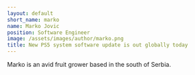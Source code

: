 ```yaml
---
layout: default
short_name: marko
name: Marko Jovic
position: Software Engineer
image: /assets/images/author/marko.png
title: New PS5 system software update is out globally today
---
```


Marko is an avid fruit grower based in the south of Serbia.